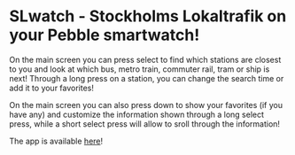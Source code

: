 # SLwatch - Stockholms Lokaltrafik on your Pebble smartwatch!

On the main screen you can press select to find which stations are closest to you and look at which bus, metro train, commuter rail, tram or ship is next! 
Through a long press on a station, you can change the search time or add it to your favorites! 

On the main screen you can also press down to show your favorites (if you have any) and customize the information shown through a long select press, while a short select press will allow to sroll through the information! 

The app is available [here](http://apps.getpebble.com/en_US/application/55ad4da0618164420f0000ac)!
